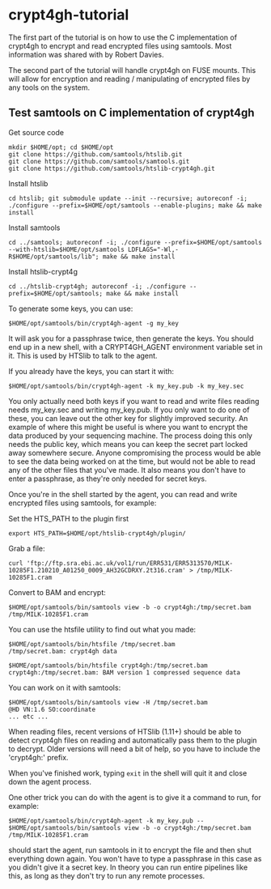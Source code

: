 # crypt4gh-tutorial

The first part of the tutorial is on how to use the C implementation of crypt4gh to encrypt and read encrypted files using samtools. Most information was shared with by Robert Davies.

The second part of the tutorial will handle crypt4gh on FUSE mounts. This will allow for encryption and reading / manipulating of encrypted files by any tools on the system.

## Test samtools on C implementation of crypt4gh

Get source code
```
mkdir $HOME/opt; cd $HOME/opt
git clone https://github.com/samtools/htslib.git
git clone https://github.com/samtools/samtools.git
git clone https://github.com/samtools/htslib-crypt4gh.git
```

Install htslib
```
cd htslib; git submodule update --init --recursive; autoreconf -i; ./configure --prefix=$HOME/opt/samtools --enable-plugins; make && make install
```

Install samtools
```
cd ../samtools; autoreconf -i; ./configure --prefix=$HOME/opt/samtools --with-htslib=$HOME/opt/samtools LDFLAGS="-Wl,-R$HOME/opt/samtools/lib"; make && make install
```

Install htslib-crypt4g
```
cd ../htslib-crypt4gh; autoreconf -i; ./configure --prefix=$HOME/opt/samtools; make && make install
```

To generate some keys, you can use:
```
$HOME/opt/samtools/bin/crypt4gh-agent -g my_key
```
It will ask you for a passphrase twice, then generate the keys. You should end up in a new shell, with a CRYPT4GH_AGENT environment variable set in it. This is used by HTSlib to talk to the agent.

If you already have the keys, you can start it with:
```
$HOME/opt/samtools/bin/crypt4gh-agent -k my_key.pub -k my_key.sec
```

You only actually need both keys if you want to read and write files reading needs my_key.sec and writing my_key.pub. If you only want to do one of these, you can leave out the other key for slightly improved security. An example of where this might be useful is where you want to encrypt the data produced by your sequencing machine. The process doing this only needs the public key, which means you can keep the secret part locked away somewhere secure. Anyone compromising the process would be able to see the data being worked on at the time, but would not be able to read any of the other files that you've made. It also means you don't have to enter a passphrase, as they're only needed for secret keys.

Once you're in the shell started by the agent, you can read and write encrypted files using samtools, for example:

Set the HTS_PATH to the plugin first
```
export HTS_PATH=$HOME/opt/htslib-crypt4gh/plugin/
```

Grab a file:
```
curl 'ftp://ftp.sra.ebi.ac.uk/vol1/run/ERR531/ERR5313570/MILK-10285F1.210210_A01250_0009_AH32GCDRXY.2t316.cram' > /tmp/MILK-10285F1.cram
```
Convert to BAM and encrypt:
```
$HOME/opt/samtools/bin/samtools view -b -o crypt4gh:/tmp/secret.bam /tmp/MILK-10285F1.cram
```
You can use the htsfile utility to find out what you made:
```
$HOME/opt/samtools/bin/htsfile /tmp/secret.bam
/tmp/secret.bam: crypt4gh data
```
```
$HOME/opt/samtools/bin/htsfile crypt4gh:/tmp/secret.bam
crypt4gh:/tmp/secret.bam: BAM version 1 compressed sequence data
```
You can work on it with samtools:
```
$HOME/opt/samtools/bin/samtools view -H /tmp/secret.bam
@HD VN:1.6 SO:coordinate
... etc ...
```

When reading files, recent versions of HTSlib (1.11+) should be able to detect crypt4gh files on reading and automatically pass them to the plugin to decrypt. Older versions will need a bit of help, so you have to include the 'crypt4gh:' prefix.

When you've finished work, typing `exit` in the shell will quit it and close down the agent process.

One other trick you can do with the agent is to give it a command to run,
for example:
```
$HOME/opt/samtools/bin/crypt4gh-agent -k my_key.pub -- $HOME/opt/samtools/bin/samtools view -b -o crypt4gh:/tmp/secret.bam /tmp/MILK-10285F1.cram
```
should start the agent, run samtools in it to encrypt the file and then shut everything down again. You won't have to type a passphrase in this case as you didn't give it a secret key. In theory you can run entire pipelines like this, as long as they don't try to run any remote processes.
